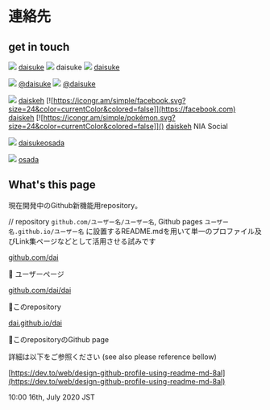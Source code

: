 # 連絡先

## get in touch

[![](https://icongr.am/simple/twitter.svg?size=24&color=currentColor&colored=false)](https://twitter.com/) [daisuke](https://twitter.com/daisuke)
[![](https://icongr.am/simple/basecamp.svg?size=24&color=currentColor&colored=false)](https://app.hey.com) daisuke
[![](https://icongr.am/simple/angellist.svg?size=24&color=currentColor&colored=false)](https://angel.co) [daisuke](https://angel.co/p/daisuke)

[![](https://icongr.am/simple/medium.svg?size=24&color=currentColor&colored=false)](https://medium.com/) [@daisuke](https://medium.com/@daisuke)
[![](https://icongr.am/simple/producthunt.svg?size=24&color=currentColor&colored=false)](https://producthunt.com/) [@daisuke](https://producthunt.com/@daisuke)

[![](https://icongr.am/simple/telegram.svg?size=24&color=currentColor&colored=false)](https://t.me) [daiskeh](https://t.me/daiskeh)
[![https://icongr.am/simple/facebook.svg?size=24&color=currentColor&colored=false]](https://facebook.com) [daiskeh](https://facebook.com/daiskeh)
[![https://icongr.am/simple/pokémon.svg?size=24&color=currentColor&colored=false]]() [daiskeh]() NIA Social

[![](https://icongr.am/simple/instagram.svg?size=24&color=currentColor&colored=false)](https://instagram.com) [daisukeosada](https://instagram.com/daisukeosada)

[![](https://icongr.am/simple/linkedin.svg?size=24&color=currentColor&colored=false)](https://linkedin.com) [osada](https://linkedin.com/in/osada)

## What's this page

現在開発中のGithub新機能用repository。

// repository `github.com/ユーザー名/ユーザー名`, Github pages `ユーザー名.github.io/ユーザー名` に設置するREADME.mdを用いて単一のプロファイル及びLink集ページなどとして活用させる試みです

[github.com/dai](https://github.com/dai)

   :arrow_up_small: ユーザーページ

[github.com/dai/dai](https://github.com/dai/dai)

   :arrow_up_small:このrepository

[dai.github.io/dai](https://dai.github.io/dai)

   :arrow_up_small:このrepositoryのGithub page

詳細は以下をご参照ください (see also please reference bellow)

[https://dev.to/web/design-github-profile-using-readme-md-8al](https://dev.to/web/design-github-profile-using-readme-md-8al)

10:00 16th, July 2020 JST
